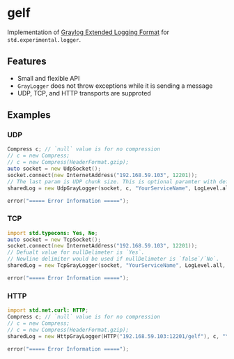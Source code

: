 gelf
====
Implementation of [Graylog Extended Logging Format](http://docs.graylog.org/en/latest/pages/gelf.html) for `std.experimental.logger`.

##  Features
- Small and flexible API
- `GrayLogger` does not throw exceptions while it is sending a message
- UDP, TCP, and HTTP transports are supproted

## Examples

### UDP
```D
Compress c; // `null` value is for no compression
// c = new Compress;
// c = new Compress(HeaderFormat.gzip);
auto socket = new UdpSocket();
socket.connect(new InternetAddress("192.168.59.103", 12201));
// The last param is UDP chunk size. This is optional paramter with default value equals to 8192
sharedLog = new UdpGrayLogger(socket, c, "YourServiceName", LogLevel.all, 4096);

error("===== Error Information =====");
```

### TCP
```D
import std.typecons: Yes, No;
auto socket = new TcpSocket();
socket.connect(new InternetAddress("192.168.59.103", 12201));
// Defualt value for nullDelimeter is `Yes`.
// Newline delimiter would be used if nullDelimeter is `false`/`No`.
sharedLog = new TcpGrayLogger(socket, "YourServiceName", LogLevel.all, Yes.nullDelimeter);

error("===== Error Information =====");
```

### HTTP
```D
import std.net.curl: HTTP;
Compress c; // `null` value is for no compression
// c = new Compress;
// c = new Compress(HeaderFormat.gzip);
sharedLog = new HttpGrayLogger(HTTP("192.168.59.103:12201/gelf"), c, "YourServiceName", LogLevel.all);

error("===== Error Information =====");
```

